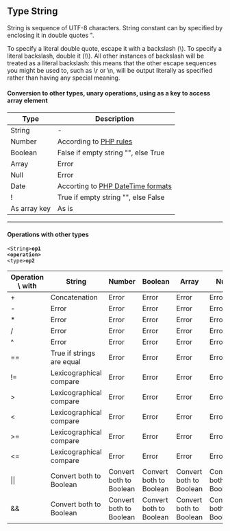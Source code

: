 ## Type String

String is sequence of UTF-8 characters. 
String constant can by specified by enclosing it in double quotes ".
 
To specify a literal double quote, escape it with a backslash (\\). To specify a literal backslash, double it (\\\\). All other instances of backslash will be treated as a literal backslash: this means that the other escape sequences you might be used to, such as \r or \n, will be output literally as specified rather than having any special meaning.  

#### Conversion to other types, unary operations, using as a key to access array element

Type | Description
--- | ---
 String | -
 Number |  According to [PHP rules](http://php.net/manual/en/language.types.string.php#language.types.string.conversion)
 Boolean | False if empty string "", else True 
 Array | Error 
 Null | Error
 Date | Accorting to [PHP DateTime formats](http://php.net/manual/en/datetime.formats.php)
 ! | True if empty string "", else False 
As array key | As is
***
#### Operations with other types
<code>\<String\>**op1** **\<operation\>** \<type\>**op2**</code>

Operation \ with |String |Number |Boolean |Array |Null |Date
---|---|---|---|---|---|---
\+ |Concatenation |Error |Error |Error |Error |Error
\- |Error |Error |Error |Error |Error |Error
\* |Error |Error |Error |Error |Error |Error 
/ |Error |Error |Error |Error |Error |Error
^ |Error |Error |Error |Error |Error |Error
== |True if strings are equal |Error |Error |Error |Error |Error
!= |Lexicographical compare |Error |Error |Error |Error |Error
\> |Lexicographical compare |Error  |Error |Error |Error |Error
\< |Lexicographical compare |Error |Error |Error |Error |Error
\>= |Lexicographical compare |Error |Error |Error |Error |Error
\<= |Lexicographical compare |Error |Error |Error |Error |Error
\|\| |Convert both to Boolean |Convert both to Boolean |Convert both to Boolean |Convert both to Boolean |Convert both  to Boolean |Convert both to Boolean
&& |Convert both to Boolean |Convert both to Boolean |Convert both to Boolean |Convert both to Boolean |Convert both to Boolean |Convert both to Boolean
